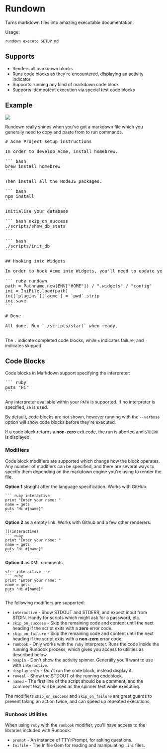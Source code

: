 # Rundown

Turns markdown files into amazing executable documentation.

Usage:

```
rundown execute SETUP.md
```

## Supports

* Renders all markdown blocks
* Runs code blocks as they're encountered, displaying an activity indicator
* Supports running any kind of markdown code block
* Supports idempotent execution via special test code blocks

## Example

<img src="https://github.com/elseano/rundown/raw/master/docs/runbook.gif">

Rundown really shines when you've got a markdown file which you generally need to copy and paste from to run commands.

<pre>
# Acme Project setup instructions

In order to develop Acme, install homebrew.

``` bash
brew install homebrew
```

Then install all the NodeJS packages.

``` bash
npm install
```

Initialise your database

``` bash skip_on_success
./scripts/show_db_stats
```

``` bash
./scripts/init_db
```

## Hooking into Widgets

In order to hook Acme into Widgets, you'll need to update your Widgets config file

``` ruby rundown
path = Pathname.new(ENV["HOME"]) / ".widgets" / "config"
ini = IniFile.load(path)
ini['plugins']['acme'] = `pwd`.strip
ini.save
```

# Done

All done. Run `./scripts/start` when ready.

</pre>

The `.` indicate completed code blocks, while `x` indicates failure, and `-` indicates skipped. 
 

## Code Blocks

Code blocks in Markdown support specifying the interpreter:

<pre>
``` ruby
puts "Hi"
```
</pre>

Any interpreter available within your `PATH` is supported. If no interpreter is specified, `sh` is used.

By default, code blocks are not shown, however running with the `--verbose` option will show code blocks before they're executed.

If a code block returns a **non-zero** exit code, the run is aborted and `STDERR` is displayed.

### Modifiers

Code block modifiers are supported which change how the block operates. Any number of modifiers can be specified, and there are several ways to specify them depending on the markdown engine you're using to render the file.

**Option 1** straight after the language specification. Works with GitHub.

    ``` ruby interactive
    print "Enter your name: "
    name = gets
    puts "Hi #{name}"
    ```

**Option 2** as a empty link. Works with Github and a few other renderers.

    [](interactive)
    ``` ruby
    print "Enter your name: "
    name = gets
    puts "Hi #{name}"
    ```

**Option 3** as XML comments

    <!-- interactive -->
    ``` ruby
    print "Enter your name: "
    name = gets
    puts "Hi #{name}"
    ```


The following modifiers are supported:

* `interactive` - Show STDOUT and STDERR, and expect input from STDIN. Handy for scripts which might ask for a password, etc.
* `skip_on_success` - Skip the remaining code and content until the next heading if the script exits with a **zero** error code.
* `skip_on_failure` - Skip the remaining code and content until the next heading if the script exits with a **non-zero** error code.
* `runbook` - Only works with the `ruby` interpreter. Runs the code inside the running Runbook process, which gives you access to utilities as described below.
* `nospin` - Don't show the activity spinner. Generally you'll want to use with `interactive`.
* `display_only` - Don't run the code block, instead display it.
* `reveal` - Show the STDOUT of the running codeblock.
* `named` - The first line of the script should be a comment, and the comment text will be used as the spinner text while executing.

The modifiers `skip_on_success` and `skip_on_failure` are great guards to prevent taking an action twice, and can speed up repeated executions.

### Runbook Utilities

When using `ruby` with the `runbook` modifier, you'll have access to the libraries included with Runbook:

* `prompt` - An instance of TTY::Prompt, for asking questions.
* `Inifile` - The Inifile Gem for reading and manipulating `.ini` files.



